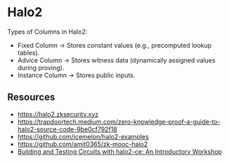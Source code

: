 # Halo2

Types of Columns in Halo2:
- Fixed Column → Stores constant values (e.g., precomputed lookup tables).
- Advice Column → Stores witness data (dynamically assigned values during proving).
- Instance Column → Stores public inputs.

## Resources
- https://halo2.zksecurity.xyz 
- https://trapdoortech.medium.com/zero-knowledge-proof-a-guide-to-halo2-source-code-9be0cf792f18
- https://github.com/icemelon/halo2-examples
- https://github.com/amit0365/zk-mooc-halo2
- [Building and Testing Circuits with halo2-ce: An Introductory Workshop](https://www.youtube.com/watch?v=60lkR8DZKUA)